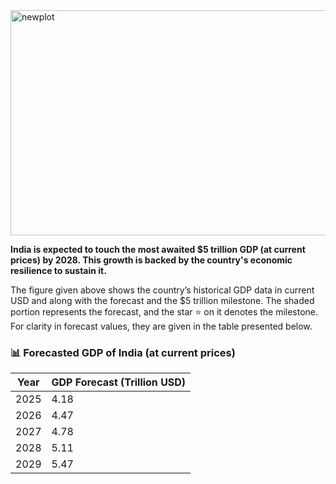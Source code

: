 <img width="907" height="360" alt="newplot" src="https://github.com/user-attachments/assets/dbd31417-94cd-4ac5-a237-82bbd3891bbb" />

**India is expected to touch the most awaited $5 trillion GDP (at current prices) by 2028. This growth is backed by the country's economic resilience to sustain it.** 

The figure given above shows the country’s historical GDP data in current USD and along with the forecast and the $5 trillion milestone. The shaded portion represents the forecast, and the star ⭐️ on it denotes the milestone. For clarity in forecast values, they are given in the table presented below. 

### 📊 Forecasted GDP of India (at current prices)

| Year | GDP Forecast (Trillion USD) |
|------|------------------------------|
| 2025 | 4.18 |
| 2026 | 4.47 |
| 2027 | 4.78 |
| 2028 | 5.11 |
| 2029 | 5.47 |
